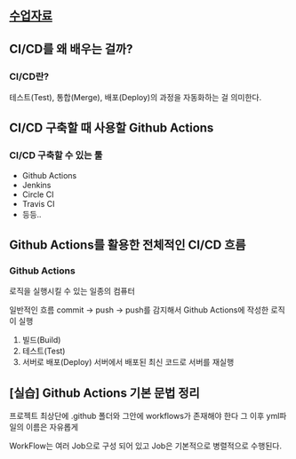 ## [수업자료](https://jscode.notion.site/a296752baf914e8ab95a1782a64800c2)

## CI/CD를 왜 배우는 걸까?

### CI/CD란?
테스트(Test), 통합(Merge), 배포(Deploy)의 과정을 자동화하는 걸 의미한다.

## CI/CD 구축할 때 사용할 Github Actions

### CI/CD 구축할 수 있는 툴
- Github Actions
- Jenkins
- Circle CI
- Travis CI
- 등등..

## Github Actions를 활용한 전체적인 CI/CD 흐름

### Github Actions
로직을 실행시킬 수 있는 일종의 컴퓨터

일반적인 흐름
commit -> push -> push를 감지해서 Github Actions에 작성한 로직이 실행
1. 빌드(Build)
2. 테스트(Test)
3. 서버로 배포(Deploy)
 서버에서 배포된 최신 코드로 서버를 재실행

## [실습] Github Actions 기본 문법 정리

프로젝트 최상단에 .github 폴더와 그안에 workflows가 존재해야 한다
그 이후 yml파일의 이름은 자유롭게

WorkFlow는 여러 Job으로 구성 되어 있고
Job은 기본적으로 병렬적으로 수행된다.
